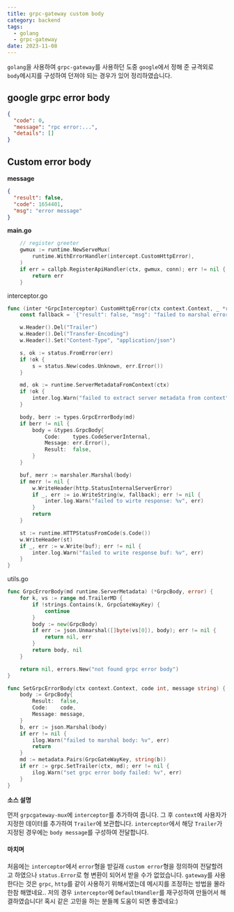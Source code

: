 ```yaml
---
title: grpc-gateway custom body
category: backend
tags:
  - golang
  - grpc-gateway
date: 2023-11-08
---
```


`golang`을 사용하여 `grpc-gateway`를 사용하던 도중 `google`에서 정해 준 규격외로 `body`메시지를 구성하여 던져야 되는 경우가 있어 정리하였습니다.

## google grpc error body

```json
{
  "code": 0,
  "message": "rpc error:...",
  "details": []
}
```

## Custom error body

**message**

```json
{
  "result": false,
  "code": 1654401,
  "msg": "error message"
}
```

**main.go**

```go
	// register greeter
	gwmux := runtime.NewServeMux(
		runtime.WithErrorHandler(intercept.CustomHttpError),
	)
	if err = callpb.RegisterApiHandler(ctx, gwmux, conn); err != nil {
		return err
	}
```

interceptor.go

```go
func (inter *GrpcInterceptor) CustomHttpError(ctx context.Context, _ *runtime.ServeMux, marshaler runtime.Marshaler, w http.ResponseWriter, _ *http.Request, err error) {
	const fallback = `{"result": false, "msg": "failed to marshal error message", "code": 146000}`

	w.Header().Del("Trailer")
	w.Header().Del("Transfer-Encoding")
	w.Header().Set("Content-Type", "application/json")

	s, ok := status.FromError(err)
	if !ok {
		s = status.New(codes.Unknown, err.Error())
	}

	md, ok := runtime.ServerMetadataFromContext(ctx)
	if !ok {
		inter.log.Warn("failed to extract server metadata from context")
	}

	body, berr := types.GrpcErrorBody(md)
	if berr != nil {
		body = &types.GrpcBody{
			Code:    types.CodeServerInternal,
			Message: err.Error(),
			Result:  false,
		}
	}

	buf, merr := marshaler.Marshal(body)
	if merr != nil {
		w.WriteHeader(http.StatusInternalServerError)
		if _, err := io.WriteString(w, fallback); err != nil {
			inter.log.Warn("failed to wirte response: %v", err)
		}
		return
	}

	st := runtime.HTTPStatusFromCode(s.Code())
	w.WriteHeader(st)
	if _, err := w.Write(buf); err != nil {
		inter.log.Warn("failed to write response buf: %v", err)
	}
}
```

utils.go

```go
func GrpcErrorBody(md runtime.ServerMetadata) (*GrpcBody, error) {
	for k, vs := range md.TrailerMD {
		if !strings.Contains(k, GrpcGateWayKey) {
			continue
		}
		body := new(GrpcBody)
		if err := json.Unmarshal([]byte(vs[0]), body); err != nil {
			return nil, err
		}
		return body, nil
	}

	return nil, errors.New("not found grpc error body")
}

func SetGrpcErrorBody(ctx context.Context, code int, message string) {
	body := GrpcBody{
		Result:  false,
		Code:    code,
		Message: message,
	}
	b, err := json.Marshal(body)
	if err != nil {
		ilog.Warn("failed to marshal body: %v", err)
		return
	}
	md := metadata.Pairs(GrpcGateWayKey, string(b))
	if err := grpc.SetTrailer(ctx, md); err != nil {
		ilog.Warn("set grpc error body failed: %v", err)
	}
}
```

**소스 설명**

먼저 `grpcgateway-mux`에 `interceptor`를 추가하여 줍니다. 그 후 `context`에 사용자가 지정한 데이터를 추가하여 `Trailer`에 보관합니다. `interceptor`에서 해당 `Trailer`가 지정된 경우에는 `body message`를 구성하여 전달합니다.

#### 마치며

처음에는 `interceptor`에서 `error`형을 받길래 `custom error`형을 정의하여 전달할려고 하였으나 `status.Error`로 형 변환이 되어서 받을 수가 없었습니다. `gateway`를 사용한다는 것은 `grpc`, `http`를 같이 사용하기 위해서였는데 메시지를 조정하는 방법을 몰라 한참 해맸네요.. 저의 경우 `interceptor`에 `DefaultHandler`를 재구성하여 만들어서 해결하였습니다! 혹시 같은 고민을 하는 분들께 도움이 되면 좋겠네요:)
